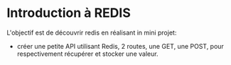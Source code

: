# Introduction à REDIS

L'objectif est de découvrir redis en réalisant in mini projet:

- créer une petite API utilisant Redis, 2 routes, une GET, une POST, pour respectivement récupérer et stocker une valeur.  